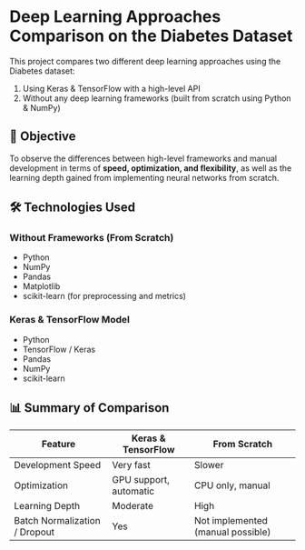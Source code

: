 # Deep Learning Approaches Comparison on the Diabetes Dataset

This project compares two different deep learning approaches using the Diabetes dataset:

1. Using Keras & TensorFlow with a high-level API
2. Without any deep learning frameworks (built from scratch using Python & NumPy)

## 🎯 Objective
To observe the differences between high-level frameworks and manual development in terms of **speed, optimization, and flexibility**, as well as the learning depth gained from implementing neural networks from scratch.


## 🛠 Technologies Used

### Without Frameworks (From Scratch)
- Python
- NumPy
- Pandas
- Matplotlib
- scikit-learn (for preprocessing and metrics)

### Keras & TensorFlow Model
- Python
- TensorFlow / Keras
- Pandas
- NumPy
- scikit-learn

## 📊 Summary of Comparison

| Feature             | Keras & TensorFlow      | From Scratch           |
|---------------------|-------------------------|------------------------|
| Development Speed   | Very fast               | Slower                 |
| Optimization        | GPU support, automatic  | CPU only, manual       |
| Learning Depth      | Moderate                | High                   |
| Batch Normalization / Dropout | Yes          | Not implemented (manual possible) |
